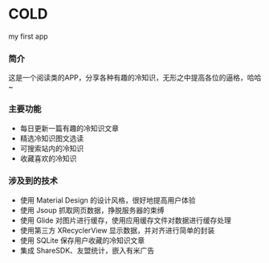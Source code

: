 # COLD
my first app

### 简介
这是一个阅读类的APP，分享各种有趣的冷知识，无形之中提高各位的逼格，哈哈~

### 主要功能
- 每日更新一篇有趣的冷知识文章
- 精选冷知识图文选读
- 可搜索站内的冷知识
- 收藏喜欢的冷知识

### 涉及到的技术
- 使用 Material Design 的设计风格，很好地提高用户体验
- 使用 Jsoup 抓取网页数据，挣脱服务器的束缚
- 使用 Glide 对图片进行缓存，使用应用缓存文件对数据进行缓存处理
- 使用第三方 XRecyclerView 显示数据，并对齐进行简单的封装
- 使用 SQLite 保存用户收藏的冷知识文章
- 集成 ShareSDK、友盟统计，嵌入有米广告
